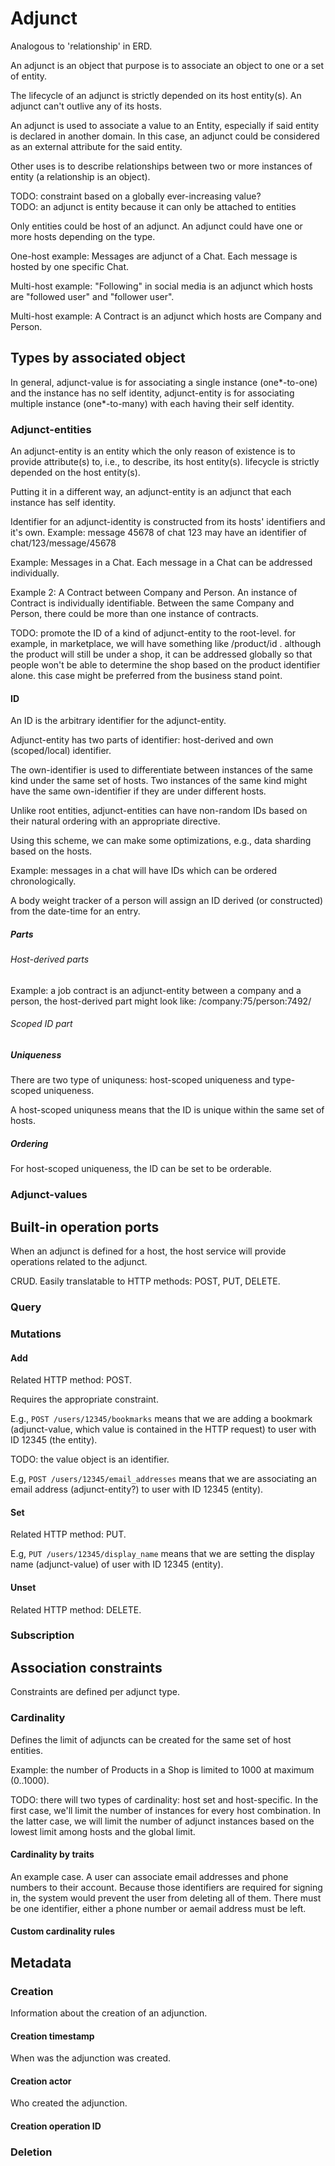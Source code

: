 # Adjunct

Analogous to 'relationship' in ERD.

An adjunct is an object that purpose is to associate an object to one or a set of entity.  
  
The lifecycle of an adjunct is strictly depended on its host entity(s). An adjunct can't outlive any of its hosts.  
  
An adjunct is used to associate a value to an Entity, especially if said entity is declared in another domain. In this case, an adjunct could be considered as an external attribute for the said entity.  
  
Other uses is to describe relationships between two or more instances of entity (a relationship is an object).  
  
TODO: constraint based on a globally ever-increasing value?  
TODO: an adjunct is entity because it can only be attached to entities

Only entities could be host of an adjunct. An adjunct could have one or more hosts depending on the type.
  
One-host example: Messages are adjunct of a Chat. Each message is hosted by one specific Chat.

Multi-host example: "Following" in social media is an adjunct which hosts are "followed user" and "follower user".
  
Multi-host example: A Contract is an adjunct which hosts are Company and Person.


## Types by associated object

In general, adjunct-value is for associating a single instance (one*-to-one)   
and the instance has no self identity, adjunct-entity is for associating  
 multiple instance (one*-to-many) with each having their self identity.

### Adjunct-entities

An adjunct-entity is an entity which the only reason of existence is to provide attribute(s) to, i.e., to describe, its host entity(s). lifecycle is strictly depended on the host entity(s).  
  
Putting it in a different way, an adjunct-entity is an adjunct that each instance has self identity.   
  
Identifier for an adjunct-identity is constructed from its hosts' identifiers and it's own. Example: message 45678 of chat 123 may have an identifier of chat/123/message/45678  
  
Example: Messages in a Chat. Each message in a Chat can be addressed individually.  
  
Example 2: A Contract between Company and Person. An instance of Contract is individually identifiable. Between the same Company and Person, there could be more than one instance of contracts.  
  
TODO: promote the ID of a kind of adjunct-entity to the root-level. for example, in marketplace, we will have something like /product/id . although the product will still be under a shop, it can be addressed globally so that people won't be able to determine the shop based on the product identifier alone. this case might be preferred from the business stand point.

#### ID

An ID is the arbitrary identifier for the adjunct-entity.

Adjunct-entity has two parts of identifier: host-derived and own (scoped/local) identifier.  
  
The own-identifier is used to differentiate between instances of the same kind under the same set of hosts. Two instances of the same kind might have the same own-identifier if they are under different hosts.  
  
Unlike root entities, adjunct-entities can have non-random IDs based on their natural ordering with an appropriate directive.  
  
Using this scheme, we can make some optimizations, e.g., data sharding based on the hosts.  
  
Example: messages in a chat will have IDs which can be ordered chronologically.  
  
A body weight tracker of a person will assign an ID derived (or constructed) from the date-time for an entry.

##### Parts

###### Host-derived parts

Example: a job contract is an adjunct-entity between a company and a person, the host-derived part might look like: /company:75/person:7492/

###### Scoped ID part

##### Uniqueness

There are two type of uniquness: host-scoped uniqueness and type-scoped uniqueness.

A host-scoped uniquness means that the ID is unique within the same set of hosts.

##### Ordering

For host-scoped uniqueness, the ID can be set to be orderable.

### Adjunct-values


## Built-in operation ports

When an adjunct is defined for a host, the host service will provide operations related to the adjunct.

CRUD. Easily translatable to HTTP methods: POST, PUT, DELETE.

### Query

### Mutations

#### Add

Related HTTP method: POST.

Requires the appropriate constraint.

E.g., `POST /users/12345/bookmarks` means that we are adding a bookmark (adjunct-value, which value is contained in the HTTP request) to user with ID 12345 (the entity).

TODO: the value object is an identifier.

E.g, `POST /users/12345/email_addresses` means that we are associating an email address (adjunct-entity?) to user with ID 12345 (entity).

#### Set

Related HTTP method: PUT.

E.g, `PUT /users/12345/display_name` means that we are setting the display name (adjunct-value) of user with ID 12345 (entity).

#### Unset

Related HTTP method: DELETE.

### Subscription


## Association constraints

Constraints are defined per adjunct type.

### Cardinality

Defines the limit of adjuncts can be created for the same set of host entities.  
  
Example: the number of Products in a Shop is limited to 1000 at maximum (0..1000).  
  
TODO: there will two types of cardinality: host set and host-specific. In the first case, we'll limit the number of instances for every host combination. In the latter case, we will limit the number of adjunct instances based on the lowest limit among hosts and the global limit.

#### Cardinality by traits

An example case. A user can associate email addresses and phone numbers to their account. Because those identifiers are required for signing in, the system would prevent the user from deleting all of them. There must be one identifier, either a phone number or aemail address must be left.

#### Custom cardinality rules


## Metadata

### Creation

Information about the creation of an adjunction.

#### Creation timestamp

When was the adjunction was created.

#### Creation actor

Who created the adjunction.

#### Creation operation ID


### Deletion
